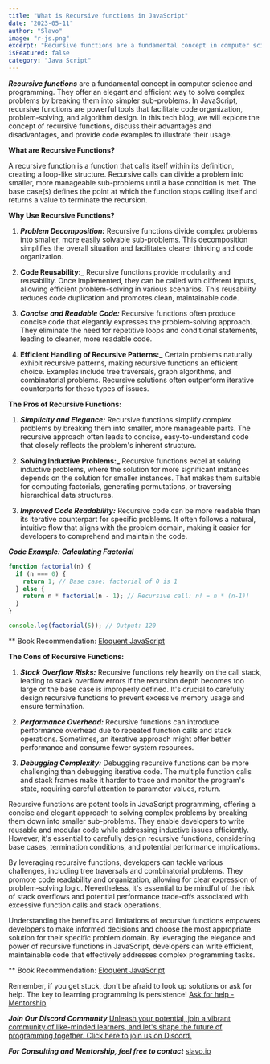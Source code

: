 ```yaml
---
title: "What is Recursive functions in JavaScript"
date: "2023-05-11"
author: "Slavo"
image: "r-js.png"
excerpt: "Recursive functions are a fundamental concept in computer science and programming. ..."
isFeatured: false
category: "Java Script"
---
```


**_Recursive functions_** are a fundamental concept in computer science and programming. They offer an elegant and efficient way to solve complex problems by breaking them into simpler sub-problems. In JavaScript, recursive functions are powerful tools that facilitate code organization, problem-solving, and algorithm design. In this tech blog, we will explore the concept of recursive functions, discuss their advantages and disadvantages, and provide code examples to illustrate their usage.

**What are Recursive Functions?**

A recursive function is a function that calls itself within its definition, creating a loop-like structure. Recursive calls can divide a problem into smaller, more manageable sub-problems until a base condition is met. The base case(s) defines the point at which the function stops calling itself and returns a value to terminate the recursion.

**Why Use Recursive Functions?**

1. **_Problem Decomposition:_** Recursive functions divide complex problems into smaller, more easily solvable sub-problems. This decomposition simplifies the overall situation and facilitates clearer thinking and code organization.

2. **Code Reusability:\_** Recursive functions provide modularity and reusability. Once implemented, they can be called with different inputs, allowing efficient problem-solving in various scenarios. This reusability reduces code duplication and promotes clean, maintainable code.

3. **_Concise and Readable Code:_** Recursive functions often produce concise code that elegantly expresses the problem-solving approach. They eliminate the need for repetitive loops and conditional statements, leading to cleaner, more readable code.

4. **Efficient Handling of Recursive Patterns:\_** Certain problems naturally exhibit recursive patterns, making recursive functions an efficient choice. Examples include tree traversals, graph algorithms, and combinatorial problems. Recursive solutions often outperform iterative counterparts for these types of issues.

**The Pros of Recursive Functions:**

1. **_Simplicity and Elegance:_** Recursive functions simplify complex problems by breaking them into smaller, more manageable parts. The recursive approach often leads to concise, easy-to-understand code that closely reflects the problem's inherent structure.

2. **Solving Inductive Problems:\_** Recursive functions excel at solving inductive problems, where the solution for more significant instances depends on the solution for smaller instances. That makes them suitable for computing factorials, generating permutations, or traversing hierarchical data structures.

3. **_Improved Code Readability:_** Recursive code can be more readable than its iterative counterpart for specific problems. It often follows a natural, intuitive flow that aligns with the problem domain, making it easier for developers to comprehend and maintain the code.

**_Code Example: Calculating Factorial_**

```javascript
function factorial(n) {
  if (n === 0) {
    return 1; // Base case: factorial of 0 is 1
  } else {
    return n * factorial(n - 1); // Recursive call: n! = n * (n-1)!
  }
}

console.log(factorial(5)); // Output: 120
```

\*\* Book Recommendation: [Eloquent JavaScript](https://amzn.to/44UeeZ6)

**The Cons of Recursive Functions:**

1. **_Stack Overflow Risks:_** Recursive functions rely heavily on the call stack, leading to stack overflow errors if the recursion depth becomes too large or the base case is improperly defined. It's crucial to carefully design recursive functions to prevent excessive memory usage and ensure termination.

2. **_Performance Overhead:_** Recursive functions can introduce performance overhead due to repeated function calls and stack operations. Sometimes, an iterative approach might offer better performance and consume fewer system resources.

3. **_Debugging Complexity:_** Debugging recursive functions can be more challenging than debugging iterative code. The multiple function calls and stack frames make it harder to trace and monitor the program's state, requiring careful attention to parameter values, return.

Recursive functions are potent tools in JavaScript programming, offering a concise and elegant approach to solving complex problems by breaking them down into smaller sub-problems. They enable developers to write reusable and modular code while addressing inductive issues efficiently. However, it's essential to carefully design recursive functions, considering base cases, termination conditions, and potential performance implications.

By leveraging recursive functions, developers can tackle various challenges, including tree traversals and combinatorial problems. They promote code readability and organization, allowing for clear expression of problem-solving logic. Nevertheless, it's essential to be mindful of the risk of stack overflows and potential performance trade-offs associated with excessive function calls and stack operations.

Understanding the benefits and limitations of recursive functions empowers developers to make informed decisions and choose the most appropriate solution for their specific problem domain. By leveraging the elegance and power of recursive functions in JavaScript, developers can write efficient, maintainable code that effectively addresses complex programming tasks.

\*\* Book Recommendation: [Eloquent JavaScript](https://amzn.to/44UeeZ6)

Remember, if you get stuck, don't be afraid to look up solutions or ask for help. The key to learning programming is persistence! [Ask for help - Mentorship](/contact)

**_Join Our Discord Community_** [Unleash your potential, join a vibrant community of like-minded learners, and let's shape the future of programming together. Click here to join us on Discord.](https://discord.gg/rpfrPaAbFK)

**_For Consulting and Mentorship, feel free to contact_** [slavo.io](/contact)
